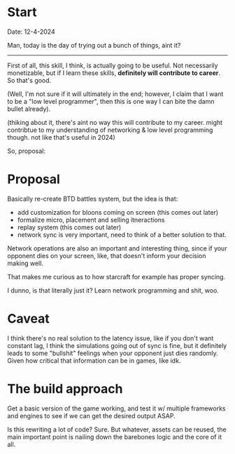 # Start

Date: 12-4-2024

Man, today is the day of trying out a bunch of things, aint it? 

---

First of all, this skill, I think, is actually going to be useful. Not necessarily monetizable, but if I learn these skills, **definitely will contribute to career**. So that's good. 

(Well, I'm not sure if it will ultimately in the end; however, I claim that I want to be a "low level programmer", then this is one way I can bite the damn bullet already). 

(thiking about it, there's aint no way this will contribute to my career. might contribtue to my understanding of networking & low level programming though. not like that's useful in 2024)

So, proposal:

# Proposal

Basically re-create BTD battles system, but the idea is that: 

- add customization for bloons coming on screen (this comes out later)
- formalize micro, placement and selling itneractions
- replay system (this comes out later)
- network sync is very important, need to think of a better solution to that. 

Network operations are also an important and interesting thing, since if your opponent dies on your screen, like, that doesn't inform your decision making well. 

That makes me curious as to how starcraft for example has proper syncing. 

I dunno, is that literally just it? Learn network programming and shit, woo. 

# Caveat

I think there's no real solution to the latency issue, like if you don't want constant lag, I think the simulations going out of sync is fine, but it definitely leads to some "bullshit" feelings when your opponent just dies randomly. Given how critical that information can be in games, like idk. 

# The build approach

Get a basic version of the game working, and test it w/ multiple frameworks and engines to see if we can get the desired output ASAP. 

Is this rewriting a lot of code? Sure. But whatever, assets can be reused, the main important point is nailing down the barebones logic and the core of it all. 
